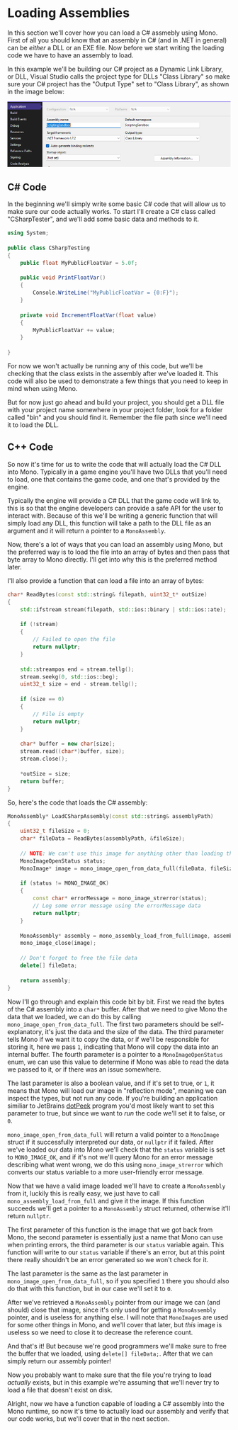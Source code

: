 # Loading Assemblies

In this section we'll cover how you can load a C# assmebly using Mono. First of all you should know that an assembly in C# (and in .NET in general) can be *either* a DLL or an EXE file. Now before we start writing the loading code we have to have an assembly to load.

In this example we'll be building our C# project as a Dynamic Link Library, or DLL, Visual Studio calls the project type for DLLs "Class Library" so make sure your C# project has the "Output Type" set to "Class Library", as shown in the image below:

![VisualStudioProjectType](/res/vs-project-type.jpg)

## C# Code
In the beginning we'll simply write some basic C# code that will allow us to make sure our code actually works. To start I'll create a C# class called "CSharpTester", and we'll add some basic data and methods to it.

```cs
using System;

public class CSharpTesting
{
    public float MyPublicFloatVar = 5.0f;

    public void PrintFloatVar()
    {
        Console.WriteLine("MyPublicFloatVar = {0:F}");
    }

    private void IncrementFloatVar(float value)
    {
        MyPublicFloatVar += value;
    }

}
```

For now we won't actually be running any of this code, but we'll be checking that the class exists in the assembly after we've loaded it. This code will also be used to demonstrate a few things that you need to keep in mind when using Mono.

But for now just go ahead and build your project, you should get a DLL file with your project name somewhere in your project folder, look for a folder called "bin" and you should find it. Remember the file path since we'll need it to load the DLL.

## C++ Code
So now it's time for us to write the code that will actually load the C# DLL into Mono. Typically in a game engine you'll have two DLLs that you'll need to load, one that contains the game code, and one that's provided by the engine.

Typically the engine will provide a C# DLL that the game code will link to, this is so that the engine developers can provide a safe API for the user to interact with. Because of this we'll be writing a generic function that will simply load any DLL, this function will take a path to the DLL file as an argument and it will return a pointer to a `MonoAssembly`.

Now, there's a lot of ways that you can load an assembly using Mono, but the preferred way is to load the file into an array of bytes and then pass that byte array to Mono directly. I'll get into why this is the preferred method later.

I'll also provide a function that can load a file into an array of bytes:
```cpp
char* ReadBytes(const std::string& filepath, uint32_t* outSize)
{
    std::ifstream stream(filepath, std::ios::binary | std::ios::ate);
    
    if (!stream)
    {
        // Failed to open the file
        return nullptr;
    }

    std::streampos end = stream.tellg();
    stream.seekg(0, std::ios::beg);
    uint32_t size = end - stream.tellg();
    
    if (size == 0)
    {
        // File is empty
        return nullptr;
    }

    char* buffer = new char[size];
    stream.read((char*)buffer, size);
    stream.close();

    *outSize = size;
    return buffer;
}
```

So, here's the code that loads the C# assembly:
```cpp
MonoAssembly* LoadCSharpAssembly(const std::string& assemblyPath)
{
    uint32_t fileSize = 0;
    char* fileData = ReadBytes(assemblyPath, &fileSize);

    // NOTE: We can't use this image for anything other than loading the assembly because this image doesn't have a reference to the assembly
    MonoImageOpenStatus status;
    MonoImage* image = mono_image_open_from_data_full(fileData, fileSize, 1, &status, 0);

    if (status != MONO_IMAGE_OK)
    {
        const char* errorMessage = mono_image_strerror(status);
        // Log some error message using the errorMessage data
        return nullptr;
    }

    MonoAssembly* assembly = mono_assembly_load_from_full(image, assemblyPath.c_str(), &status, 0);
    mono_image_close(image);
    
    // Don't forget to free the file data
    delete[] fileData;

    return assembly;
}
```

Now I'll go through and explain this code bit by bit. First we read the bytes of the C# assembly into a `char*` buffer. After that we need to give Mono the data that we loaded, we can do this by calling `mono_image_open_from_data_full`. The first two parameters should be self-explanatory, it's just the data and the size of the data. The third parameter tells Mono if we want it to copy the data, or if we'll be responsible for storing it, here we pass `1`, indicating that Mono will copy the data into an internal buffer. The fourth parameter is a pointer to a `MonoImageOpenStatus` enum, we can use this value to determine if Mono was able to read the data we passed to it, or if there was an issue somewhere.

The last parameter is also a boolean value, and if it's set to true, or `1`, it means that Mono will load our image in "reflection mode", meaning we can inspect the types, but not run any code. If you're building an application similiar to JetBrains [dotPeek](https://www.jetbrains.com/decompiler/) program you'd most likely want to set this parameter to true, but since we want to *run* the code we'll set it to false, or `0`.

`mono_image_open_from_data_full` will return a valid pointer to a `MonoImage` struct if it successfully interpreted our data, or `nullptr` if it failed. After we've loaded our data into Mono we'll check that the `status` variable is set to `MONO_IMAGE_OK`, and if it's not we'll query Mono for an error message describing what went wrong, we do this using `mono_image_strerror` which converts our status variable to a more user-friendly error message.

Now that we have a valid image loaded we'll have to create a `MonoAssembly` from it, luckily this is really easy, we just have to call `mono_assembly_load_from_full` and give it the image. If this function succeeds we'll get a pointer to a `MonoAssembly` struct returned, otherwise it'll return `nullptr`.

The first parameter of this function is the image that we got back from Mono, the second parameter is essentially just a name that Mono can use when printing errors, the third parameter is our `status` variable again. This function will write to our `status` variable if there's an error, but at this point there really shouldn't be an error generated so we won't check for it.

The last parameter is the same as the last parameter in `mono_image_open_from_data_full`, so if you specified `1` there you should also do that with this function, but in our case we'll set it to `0`.

After we've retrieved a `MonoAssembly` pointer from our image we can (and should) close that image, since it's only used for getting a `MonoAssembly` pointer, and is useless for anything else. I will note that `MonoImage`s are used for some other things in Mono, and we'll cover that later, but *this* image is useless so we need to close it to decrease the reference count.

And that's it! But because we're good programmers we'll make sure to free the buffer that we loaded, using `delete[] fileData;`. After that we can simply return our assembly pointer!

Now you probably want to make sure that the file you're trying to load *actually* exists, but in this example we're assuming that we'll never try to load a file that doesn't exist on disk.

Alright, now we have a function capable of loading a C# assembly into the Mono runtime, so now it's time to actually load our assembly and verify that our code works, but we'll cover that in the next section.